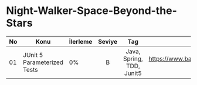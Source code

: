 # Night-Walker-Space-Beyond-the-Stars
| No 	| Konu                                                                                                         	| İlerleme   	| Seviye 	|        Tag        	| Referans |
|----	|--------------------------------------------------------------------------------------------------------------	|------------	|:------:	|:-------------------:	|:------:	|
| 01 	| JUnit 5 Parameterized Tests                                                                                   | 0% 	        |   B     |  Java, Spring, TDD, Junit5               	|https://www.baeldung.com/parameterized-tests-junit-5|
